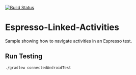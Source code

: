 [![Build Status](https://travis-ci.org/ToxicBakery/Espresso-Linked-Activities.svg?branch=master)](https://travis-ci.org/ToxicBakery/Espresso-Linked-Activities)

# Espresso-Linked-Activities
Sample showing how to navigate activities in an Espresso test.

## Run Testing

```
./gradlew connectedAndroidTest
```